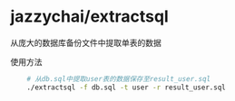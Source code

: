 # jazzychai/extractsql

从庞大的数据库备份文件中提取单表的数据

使用方法
```bash
    # 从db.sql中提取user表的数据保存至result_user.sql
    ./extractsql -f db.sql -t user -r result_user.sql
```